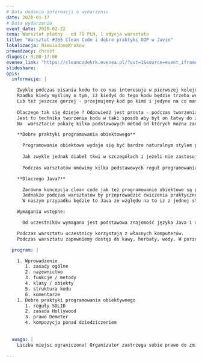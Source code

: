 ```yaml
---
# Data dodania informacji o wydarzeniu
date: 2020-01-17
# Data wydarzenia
event_date: 2020-02-22
cena: Warsztat płatny - od 79 PLN, 1 edycja warsztatu
title: "Warsztat #355 Clean Code i dobre praktyki OOP w Javie"
lokalizacja: NiewiadomoKrakow
prowadzacy: chrost
dlugosc: 9:00-17:00
evenea_link: "https://cleancodekrk.evenea.pl/?out=1&source=event_iframe"
slideshare:
opis:
  informacje: |

    Zwykle podczas pisania kodu to co nas interesuje w pierwszej kolejności to to, aby nasz program zrobił to czego od niego oczekujemy i abyśmy zmieścili się w deadline, jakie narzucił nam klient.
    Rzadko kiedy myślimy o tym, iż kiedyś do tego kodu będzie trzeba wrócić za jakiś czas i coś w nim zmienić. Zazwyczaj wtedy okazuje się, że sami nie rozumiemy tego co stworzyliśmy.
    Lub też jeszcze gorzej - przejmujemy kod po kimś i jedyne na co mamy ochotę po jego zobaczeniu to przepisanie go od zera (na co oczywiście nigdy nie ma czasu)
    
    Dlaczego tak się dzieje ? Odpowiedź jest prosta - podczas tworzenia programu nie zastosowaliśmy (lub nasz poprzednik) czegoś takiego jak Clean Code. 
    Jest to technika tworzenia kodu w taki sposób aby był on łatwy do zrozumienia i równie łatwy do wproawdzenia zmian. 
    Na  warsztacie pokażę kilka podstawowych metod od których można zacząć aby nasz kod można było nazwać czystym kodem i uniknąć wytykania nas palcami przez nieszczęśników, którzy kiedyś go przejmą.

    **Dobre praktyki programowania obiektowego**

      Programowanie obiektowe wydaje się być bardzo naturalnym stylem programowania - tworzymy w naszym kodzie obiekty odpowiadające prawdziwym bytom a następnie definujemy interakcje jakie chcemy aby między nimi zachodziły.
      
      Jak zwykle jednak diabeł tkwi w szczegółach i jeżeli nie zastosujemy się do paru podstawowych zasad, doprowadzimy do sytuacji, w ktorej relatywnie proste zadanie jakie ma wykonać nasz program skończy się nadspodziewanie zawiłym i trudnym w utrzymaniu kodem.
     
      Podczas warsztatów omówimy kilka podstawowych reguł programowania obiektowego, których znajomość zaoszczędzi nam powyższych problemów.

    **Dlaczego Java?**

      Zarówno koncepcja clean code jak też programowanie obiektowe są pojęciami absolutnie niezależnymi od konkretnego języka programowania.
      Jednakże podczas warsztatów by przeprowadzić ćwiczenia praktyczne, musimy wybrać jakiś język. 
      W naszym przypadku będzie to Java ze względu na to iż z jednej strony jest obecnie jednym z najpopularniejszych języków, a z drugiej strony jest zorientowana obiektowo.

    Wymagania wstępne:

      Od uczestników wymagana jest podstawowa znajomość języka Java i umysł otwarty na zmiany :)

    Podczas warsztatu uczestnicy korzystają z własnych komputerów.
    Podczas warsztatu zapewniemy dostęp do kawy, herbaty, wody. W porze obiadowej zapewniamy pizzę w wersji mięsnej lub wegatariańskiej.

  program: |

    1. Wprowadzenie
       1. zasady ogólne
       2. nazewnictwo
       3. funkcje / metody 
       4. klasy / obiekty
       5. struktura kodu
       6. komentarze      
    1. Dobre praktyki programowania obiektywnego
       1. reguły SOLID 
       2. zasada Hollywood
       3. prawo Demeter
       4. kompozycja ponad dziedziczeniem 
    
    
  uwaga: |
    Liczba miejsc ograniczona! Organizator zastrzega sobie prawo do zmiany lokalizacji wydarzenia oraz jego odwołania w przypadku niezgłoszenia się minimalnej liczby uczestników.

---
```


